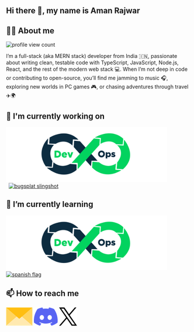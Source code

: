 ## Hi there 👋, my name is Aman Rajwar

<!-- [![youtube channel link](https://img.shields.io/badge/YouTube-FF0000?style=for-the-badge&logo=youtube&logoColor=white)]() -->

<!-- [![medium profile link](https://img.shields.io/badge/Medium-12100E?style=for-the-badge&logo=medium&logoColor=white)]() -->

<!-- [![discord server link](https://img.shields.io/badge/Discord-7289DA?style=for-the-badge&logo=discord&logoColor=white)]() -->

<!-- [![instagram profile link](https://img.shields.io/badge/Instagram-E4405F?style=for-the-badge&logo=instagram&logoColor=white)]() -->

<!-- [![twitter profile link](https://img.shields.io/badge/Twitter-1DA1F2?style=for-the-badge&logo=twitter&logoColor=white)]() -->

<!-- [![spotify profile link](https://img.shields.io/badge/Spotify-1ED760?&style=for-the-badge&logo=spotify&logoColor=white)]() -->


## 🙋‍♂️ About me

![profile view count](https://komarev.com/ghpvc/?username=AmanRajwar)

I’m a full-stack (aka MERN stack) developer from India 🇮🇳, passionate about writing clean, testable code with TypeScript, JavaScript, Node.js, React, and the rest of the modern web stack 💻. When I’m not deep in code or contributing to open-source, you’ll find me jamming to music 🎧, exploring new worlds in PC games 🎮, or chasing adventures through travel ✈️🌍

## 🔭 I'm currently working on

[<img src="assets/devops-2.svg" alt="bugsplat slingshot" height="150px">]()
[<img style="margin-left: 6.5px" src="assets/wdh-logo.png" alt="bugsplat slingshot" height="150px">]()

## 🌱 I’m currently learning

[<img src="assets/devops-2.svg" alt="bugsplat slingshot" height="150px">]()
[![spanish flag](assets/spanish-flag-round.svg)](https://www.duolingo.com/profile/bobbyg603)

<!-- ## 🔨 I've contributed to this as well -->

<!-- [<img src="assets/bugsplat.png" height="50px">](https://github.com/BugSplat-Git) -->
<!-- [<img src="assets/angular.png" height="50px">](https://github.com/angular/angular/pulls?q=author%3Abobbyg603+) -->
<!-- [<img src="assets/supabase.png" height="50px">](https://github.com/supabase/supabase/pulls?q=author%3Abobbyg603+) -->
<!-- [<img src="assets/dt.png" height="50px">](https://github.com/DefinitelyTyped/DefinitelyTyped/pulls?q=author%3Abobbyg603) -->
<!-- [<img src="assets/ionic.png" height="50px">](https://github.com/ionic-team/ionic-docs/pulls?q=author%3Abobbyg603+) -->
<!-- [<img src="assets/ethereum.png" height="50px">](https://github.com/ethereum/ethereum-org-website/pulls?q=author%3Abobbyg603+) -->
<!-- [<img src="assets/ng-mocks.png" height="50px">](https://github.com/help-me-mom/ng-mocks/pulls?q=author%3Abobbyg603+) -->
<!-- [<img src="assets/swimlane.png" height="50px">](https://github.com/swimlane/ngx-charts/pulls?q=author%3Abobbyg603+) -->
<!-- [<img src="assets/hotjar.png" height="50px">](https://github.com/hotjar/hotjar-js/pulls?q=author%3Abobbyg603+) -->
<!-- [<img src="assets/sindre.png" height="50px">](https://github.com/sindresorhus/is-video/pulls?q=author%3Abobbyg603+) -->
<!-- [<img src="assets/hanzla.png" height="50px">](https://github.com/1hanzla100/developer-portfolio/pulls?q=author%3Abobbyg603) -->
<!-- [<img src="assets/georgipeltekov.png" height="50px">](https://github.com/georgipeltekov/ngx-file-drop/pulls?q=author%3Abobbyg603) -->



## 📫 How to reach me

[<img src="assets/envelope.png" height="50px">]()
[<img src="assets/discord.png" height="50px">]()
[<img src="assets/x.png" height="50px">]()
